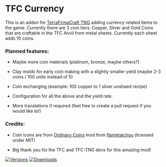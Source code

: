 # TFC Currency
This is an addon for [TerraFirmaCraft TNG](https://github.com/TerraFirmaCraft/TerraFirmaCraft) adding currency related items to the game. Currently there are 3 coin tiers: Copper, Silver and Gold Coins that are craftable in the TFC Anvil from metal sheets. Currently each sheet adds 10 coins.


### Planned features:

- Maybe more coin materials (platinum, bronze, maybe others?)

- Clay molds for early coin making with a slightly smaller yield (maybe 2-3 coins / 100 units instead of 5)

- Coin exchanging (example: 100 copper to 1 silver unshaed recipe)

- Configuration for all the above and the yield rate.

- More translations if required (feel free to create a pull request if you would like to!)


### Credits:

- Coin icons are from [Ordinary Coins](https://github.com/OrdinaryMinecraft/OrdinaryCoins) mod from [flametaichou](https://github.com/flametaichou) (licensed under MIT)

- Big thank you for the TFC and TFC-TNG devs for this amazing mod!


[![Versions](http://cf.way2muchnoise.eu/versions/For%20MC_tfc-currency_all.svg)](https://minecraft.curseforge.com/projects/tfc-currency) [![Downloads](http://cf.way2muchnoise.eu/full_tfc-currency_downloads.svg)](https://minecraft.curseforge.com/projects/tfc-currency)
